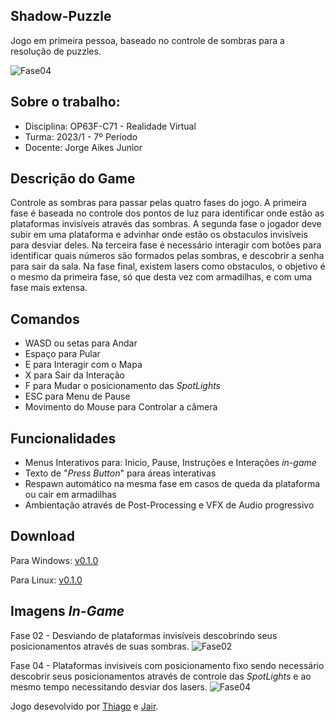 ## Shadow-Puzzle
Jogo em primeira pessoa, baseado no controle de sombras para a resolução de puzzles.

![Fase04](https://i.imgur.com/rbftFj4.png)  

## Sobre o trabalho:

* Disciplina: OP63F-C71 - Realidade Virtual
* Turma: 2023/1 - 7º Período
* Docente: Jorge Aikes Junior

## Descrição do Game
Controle as sombras para passar pelas quatro fases do jogo. A primeira fase é baseada no controle dos pontos de luz para identificar onde estão as plataformas invisíveis através das sombras. A segunda fase o jogador deve subir em uma plataforma e advinhar onde estão os obstaculos invisĩveis para desviar deles. Na terceira fase é necessário interagir com botôes para identificar quais números são formados pelas sombras, e descobrir a senha para sair da sala. Na fase final, existem lasers como obstaculos, o objetivo é o mesmo da primeira fase, só que desta vez com armadilhas, e com uma fase mais extensa. 

## Comandos
* WASD ou setas para Andar
* Espaço para Pular
* E para Interagir com o Mapa
* X para Sair da Interação
* F para Mudar o posicionamento das *SpotLights*
* ESC para Menu de Pause
* Movimento do Mouse para Controlar a câmera

## Funcionalidades
* Menus Interativos para: Inicio, Pause, Instruções e Interações *in-game*
* Texto de "*Press Button*" para áreas interativas
* Respawn automático na mesma fase em casos de queda da plataforma ou cair em armadilhas
* Ambientação através de Post-Processing e VFX de Audio progressivo

## Download
Para Windows: [v0.1.0](https://github.com/thiagodalsanto/shadow-puzzle/releases/tag/untagged-1e9d3bf4b923b4952f28)

Para Linux: [v0.1.0](https://github.com/thiagodalsanto/shadow-puzzle/releases/tag/untagged-257afa54e9e3c4b0c93d)


## Imagens *In-Game*

Fase 02 - Desviando de plataformas invisíveis descobrindo seus posicionamentos através de suas sombras.
![Fase02](https://i.imgur.com/eHcaEGb.png)

Fase 04 - Plataformas invisiveis com posicionamento fixo sendo necessário descobrir seus posicionamentos através de controle das *SpotLights* e ao mesmo tempo necessitando desviar dos lasers.
![Fase04](https://i.imgur.com/rbftFj4.png)  




Jogo desevolvido por [Thiago](https://github.com/thiagodalsanto) e [Jair](https://github.com/Evon09).
